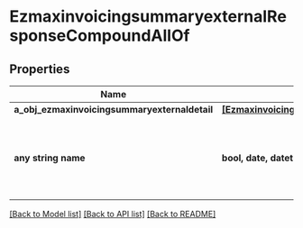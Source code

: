 # EzmaxinvoicingsummaryexternalResponseCompoundAllOf


## Properties
Name | Type | Description | Notes
------------ | ------------- | ------------- | -------------
**a_obj_ezmaxinvoicingsummaryexternaldetail** | [**[EzmaxinvoicingsummaryexternaldetailResponseCompound]**](EzmaxinvoicingsummaryexternaldetailResponseCompound.md) |  | 
**any string name** | **bool, date, datetime, dict, float, int, list, str, none_type** | any string name can be used but the value must be the correct type | [optional]

[[Back to Model list]](../README.md#documentation-for-models) [[Back to API list]](../README.md#documentation-for-api-endpoints) [[Back to README]](../README.md)


